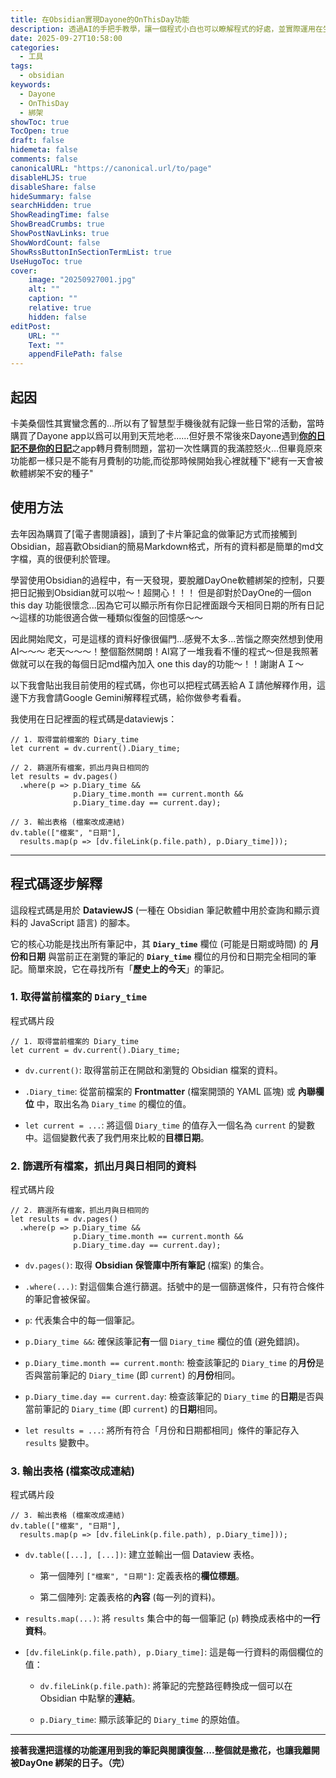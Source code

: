 ```yaml
---
title: 在Obsidian實現Dayone的OnThisDay功能
description: 透過AI的手把手教學，讓一個程式小白也可以瞭解程式的好處，並實際運用在生活上。
date: 2025-09-27T10:58:00
categories:
  - 工具
tags:
  - obsidian
keywords:
  - Dayone
  - OnThisDay
  - 綁架
showToc: true
TocOpen: true
draft: false
hidemeta: false
comments: false
canonicalURL: "https://canonical.url/to/page"
disableHLJS: true
disableShare: false
hideSummary: false
searchHidden: true
ShowReadingTime: false
ShowBreadCrumbs: true
ShowPostNavLinks: true
ShowWordCount: false
ShowRssButtonInSectionTermList: true
UseHugoToc: true
cover:
    image: "20250927001.jpg"
    alt: ""
    caption: ""
    relative: true
    hidden: false
editPost:
    URL: ""
    Text: ""
    appendFilePath: false
---
```


## 起因

卡美桑個性其實蠻念舊的...所以有了智慧型手機後就有記錄一些日常的活動，當時購買了Dayone app以爲可以用到天荒地老......但好景不常後來Dayone遇到[**你的日記不是你的日記**](https://wiwi.blog/blog/notebooklm-enshittification)之app轉月費制問題，當初一次性購買的我滿腔怒火…但畢竟原來功能都一樣只是不能有月費制的功能,而從那時候開始我心裡就種下"總有一天會被軟體綁架不安的種子"

## 使用方法

去年因為購買了[電子書閱讀器]，讀到了卡片筆記盒的做筆記方式而接觸到Obsidian，超喜歡Obsidian的簡易Markdown格式，所有的資料都是簡單的md文字檔，真的很便利於管理。

學習使用Obsidian的過程中，有一天發現，要脫離DayOne軟體綁架的控制，只要把日記搬到Obsidian就可以啦～！超開心！！！
但是卻對於DayOne的一個on this day 功能很懷念...因為它可以顯示所有你日記裡面跟今天相同日期的所有日記～這樣的功能很適合做一種類似復盤的回憶感～～

因此開始爬文，可是這樣的資料好像很偏門...感覺不太多...苦惱之際突然想到使用AI～～～
老天～～～！整個豁然開朗！AI寫了一堆我看不懂的程式～但是我照著做就可以在我的每個日記md檔內加入 one this day的功能～！！謝謝ＡＩ～

以下我會貼出我目前使用的程式碼，你也可以把程式碼丟給ＡＩ請他解釋作用，這邊下方我會請Google Gemini解釋程式碼，給你做參考看看。

我使用在日記裡面的程式碼是dataviewjs：

```
// 1. 取得當前檔案的 Diary_time
let current = dv.current().Diary_time;

// 2. 篩選所有檔案，抓出月與日相同的
let results = dv.pages()
  .where(p => p.Diary_time && 
              p.Diary_time.month == current.month && 
              p.Diary_time.day == current.day);

// 3. 輸出表格 (檔案改成連結)
dv.table(["檔案", "日期"], 
  results.map(p => [dv.fileLink(p.file.path), p.Diary_time]));
```

---

## 程式碼逐步解釋

這段程式碼是用於 **DataviewJS** (一種在 Obsidian 筆記軟體中用於查詢和顯示資料的 JavaScript 語言) 的腳本。

它的核心功能是找出所有筆記中，其 **`Diary_time`** 欄位 (可能是日期或時間) 的 **月份和日期** 與當前正在瀏覽的筆記的 **`Diary_time`** 欄位的月份和日期完全相同的筆記。簡單來說，它在尋找所有「**歷史上的今天**」的筆記。


### 1. 取得當前檔案的 `Diary_time`

程式碼片段

```
// 1. 取得當前檔案的 Diary_time
let current = dv.current().Diary_time;
```

- `dv.current()`: 取得當前正在開啟和瀏覽的 Obsidian 檔案的資料。
    
- `.Diary_time`: 從當前檔案的 **Frontmatter** (檔案開頭的 YAML 區塊) 或 **內聯欄位** 中，取出名為 `Diary_time` 的欄位的值。
    
- `let current = ...`: 將這個 `Diary_time` 的值存入一個名為 `current` 的變數中。這個變數代表了我們用來比較的**目標日期**。
    

### 2. 篩選所有檔案，抓出月與日相同的資料

程式碼片段

```
// 2. 篩選所有檔案，抓出月與日相同的
let results = dv.pages()
  .where(p => p.Diary_time &&
              p.Diary_time.month == current.month &&
              p.Diary_time.day == current.day);
```

- `dv.pages()`: 取得 **Obsidian 保管庫中所有筆記** (檔案) 的集合。
    
- `.where(...)`: 對這個集合進行篩選。括號中的是一個篩選條件，只有符合條件的筆記會被保留。
    
- `p`: 代表集合中的每一個筆記。
    
- `p.Diary_time &&`: 確保該筆記**有**一個 `Diary_time` 欄位的值 (避免錯誤)。
    
- `p.Diary_time.month == current.month`: 檢查該筆記的 `Diary_time` 的**月份**是否與當前筆記的 `Diary_time` (即 `current`) 的**月份**相同。
    
- `p.Diary_time.day == current.day`: 檢查該筆記的 `Diary_time` 的**日期**是否與當前筆記的 `Diary_time` (即 `current`) 的**日期**相同。
    
- `let results = ...`: 將所有符合「月份和日期都相同」條件的筆記存入 `results` 變數中。
    

### 3. 輸出表格 (檔案改成連結)

程式碼片段

```
// 3. 輸出表格 (檔案改成連結)
dv.table(["檔案", "日期"],
  results.map(p => [dv.fileLink(p.file.path), p.Diary_time]));
```

- `dv.table([...], [...])`: 建立並輸出一個 Dataview 表格。
    
    - 第一個陣列 `["檔案", "日期"]`: 定義表格的**欄位標題**。
        
    - 第二個陣列: 定義表格的**內容** (每一列的資料)。
        
- `results.map(...)`: 將 `results` 集合中的每一個筆記 (`p`) 轉換成表格中的**一行資料**。
    
- `[dv.fileLink(p.file.path), p.Diary_time]`: 這是每一行資料的兩個欄位的值：
    
    - `dv.fileLink(p.file.path)`: 將筆記的完整路徑轉換成一個可以在 Obsidian 中點擊的**連結**。
        
    - `p.Diary_time`: 顯示該筆記的 `Diary_time` 的原始值。
        
---

**接著我還把這樣的功能運用到我的筆記與閱讀復盤....整個就是撒花，也讓我離開被DayOne 綁架的日子。（完）**

